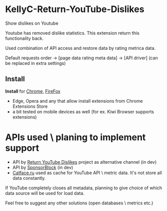 # KellyC-Return-YouTube-Dislikes

Show dislikes on Youtube

Youtube has removed dislike statistics. This extension return this functionality back.

Used combination of API access and restore data by rating metrica data.

Default requests order -> [page data rating meta data] -> [API driver] (can be replaced in extra settings)

<h2> Install </h2>

<p>
<b> Install </b> for <a href="https://chrome.google.com/webstore/detail/kellyc-return-youtube-dis/gmdihkflccbodfkfioifolcijgahdgaf?hl=en">Chrome</a>,
 <a href="https://addons.mozilla.org/en/firefox/addon/return-youtube-dislike/">FireFox</a>
</p>

- Edge, Opera and any that allow install extensions from Chrome Extensions Store
- a bit tested on mobile devices as well (for ex. Kiwi Browser supports extensions)


# APIs used \ planing to implement support

- API by <a href="https://returnyoutubedislike.com/">Return YouTube Dislikes</a> project as alternative channel (in dev)<br>
- API by <a href="https://sponsor.ajay.app/">SponsorBlock</a> (in dev)<br>
- <a href="https://catface.ru/">Catface.ru</a> used as cache for YouTube API \ metric data. It's not store all data constantly.

If YouTube completely closes all metadata, planning to give choice of which data source will be used for load data.

Feel free to suggest any other solutions (open databases \ metrics etc.)